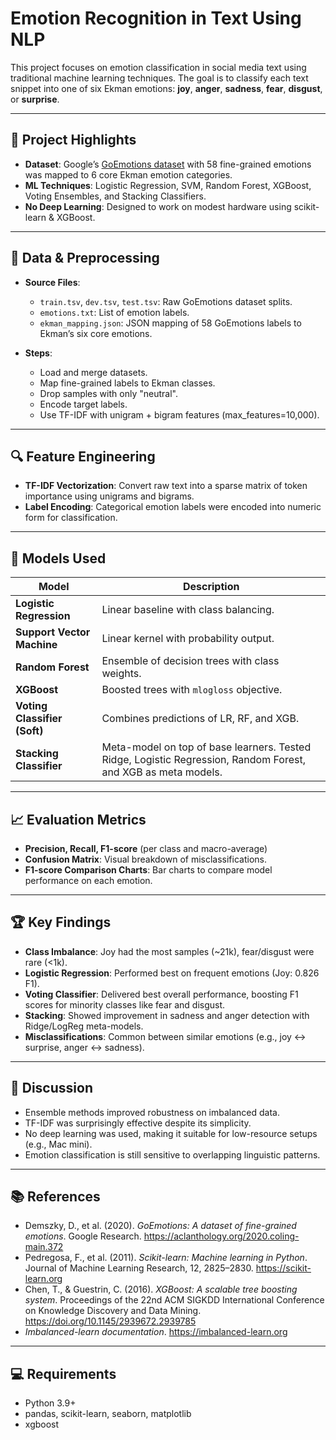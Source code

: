 # Emotion Recognition in Text Using NLP

This project focuses on emotion classification in social media text using traditional machine learning techniques. The goal is to classify each text snippet into one of six Ekman emotions: **joy**, **anger**, **sadness**, **fear**, **disgust**, or **surprise**.

---

## 🧠 Project Highlights

- **Dataset**: Google’s [GoEmotions dataset](https://aclanthology.org/2020.coling-main.372) with 58 fine-grained emotions was mapped to 6 core Ekman emotion categories.
- **ML Techniques**: Logistic Regression, SVM, Random Forest, XGBoost, Voting Ensembles, and Stacking Classifiers.
- **No Deep Learning**: Designed to work on modest hardware using scikit-learn & XGBoost.

---

## 📁 Data & Preprocessing

- **Source Files**:
  - `train.tsv`, `dev.tsv`, `test.tsv`: Raw GoEmotions dataset splits.
  - `emotions.txt`: List of emotion labels.
  - `ekman_mapping.json`: JSON mapping of 58 GoEmotions labels to Ekman’s six core emotions.

- **Steps**:
  - Load and merge datasets.
  - Map fine-grained labels to Ekman classes.
  - Drop samples with only "neutral".
  - Encode target labels.
  - Use TF-IDF with unigram + bigram features (max_features=10,000).

---

## 🔍 Feature Engineering

- **TF-IDF Vectorization**: Convert raw text into a sparse matrix of token importance using unigrams and bigrams.
- **Label Encoding**: Categorical emotion labels were encoded into numeric form for classification.

---

## 🧪 Models Used

| Model                  | Description |
|------------------------|-------------|
| **Logistic Regression** | Linear baseline with class balancing. |
| **Support Vector Machine** | Linear kernel with probability output. |
| **Random Forest** | Ensemble of decision trees with class weights. |
| **XGBoost** | Boosted trees with `mlogloss` objective. |
| **Voting Classifier (Soft)** | Combines predictions of LR, RF, and XGB. |
| **Stacking Classifier** | Meta-model on top of base learners. Tested Ridge, Logistic Regression, Random Forest, and XGB as meta models. |

---

## 📈 Evaluation Metrics

- **Precision, Recall, F1-score** (per class and macro-average)
- **Confusion Matrix**: Visual breakdown of misclassifications.
- **F1-score Comparison Charts**: Bar charts to compare model performance on each emotion.

---

## 🏆 Key Findings

- **Class Imbalance**: Joy had the most samples (~21k), fear/disgust were rare (<1k).
- **Logistic Regression**: Performed best on frequent emotions (Joy: 0.826 F1).
- **Voting Classifier**: Delivered best overall performance, boosting F1 scores for minority classes like fear and disgust.
- **Stacking**: Showed improvement in sadness and anger detection with Ridge/LogReg meta-models.
- **Misclassifications**: Common between similar emotions (e.g., joy ↔ surprise, anger ↔ sadness).

---

## 📌 Discussion

- Ensemble methods improved robustness on imbalanced data.
- TF-IDF was surprisingly effective despite its simplicity.
- No deep learning was used, making it suitable for low-resource setups (e.g., Mac mini).
- Emotion classification is still sensitive to overlapping linguistic patterns.

---

## 📚 References

- Demszky, D., et al. (2020). *GoEmotions: A dataset of fine-grained emotions*. Google Research. https://aclanthology.org/2020.coling-main.372  
- Pedregosa, F., et al. (2011). *Scikit-learn: Machine learning in Python*. Journal of Machine Learning Research, 12, 2825–2830. https://scikit-learn.org  
- Chen, T., & Guestrin, C. (2016). *XGBoost: A scalable tree boosting system*. Proceedings of the 22nd ACM SIGKDD International Conference on Knowledge Discovery and Data Mining. https://doi.org/10.1145/2939672.2939785  
- *Imbalanced-learn documentation*. https://imbalanced-learn.org  

---

## 💻 Requirements

- Python 3.9+
- pandas, scikit-learn, seaborn, matplotlib
- xgboost